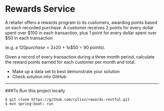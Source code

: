 Rewards Service
===============================

A retailer offers a rewards program to its customers, awarding points based on each recorded purchase. A customer receives 2 points for every dollar spent over $100 in each transaction, plus 1 point for every dollar spent over $50 in each transaction

(e.g. a $120 purchase = 2x$20 + 1x$50 = 90 points).

 

Given a record of every transaction during a three month period, calculate the reward points earned for each customer per month and total.

* Make up a data set to best demonstrate your solution
* Check solution into GitHub

------------------------------------------------------------


###To Run this project locally
```shell
$ git clone https://github.com/cylixx/rewards-restful.git
$ mvn spring-boot: run
